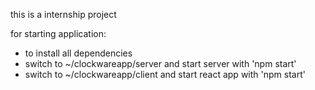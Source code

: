 this is a internship project

for starting application:
- to install all dependencies 
- switch to ~/clockwareapp/server and start     server with 'npm start'
- switch to ~/clockwareapp/client and start react app with 'npm start'